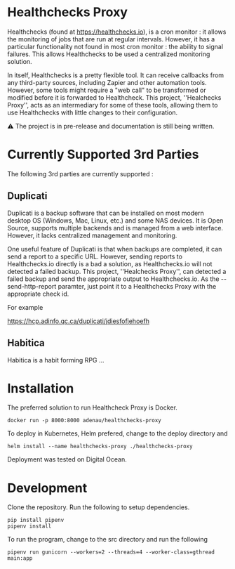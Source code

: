 # Healthchecks Proxy

Healthchecks (found at https://healthchecks.io), is a cron monitor : it allows the monitoring of jobs that are run at regular intervals. However, it has a particular functionality not found in most cron monitor : the ability to signal failures. This allows Healthchecks to be used a centralized monitoring solution.

In itself, Healthchecks is a pretty flexible tool. It can receive callbacks from any third-party sources, including Zapier and other automation tools. However, some tools might require a "web call" to be transformed or modified before it is forwarded to Healthcheck. This project, ''Healchecks Proxy'', acts as an intermediary for some of these tools, allowing them to use Healthchecks with little changes to their configuration.

:warning: The project is in pre-release and documentation is still being written. 

# Currently Supported 3rd Parties

The following 3rd parties are currently supported :

## Duplicati

Duplicati is a backup software that can be installed on most modern desktop OS (Windows, Mac, Linux, etc.) and some NAS devices. It is Open Source, supports multiple backends and is managed from a web interface. However, it lacks centralized management and monitoring.

One useful feature of Duplicati is that when backups are completed, it can send a report to a specific URL. However, sending reports to Healthchecks.io directly is a bad a solution, as Healthchecks.io will not detected a failed backup. This project, ''Healchecks Proxy'', can detected a failed backup and send the appropriate output to Healthchecks.io. As the --send-http-report paramter, just point it to a Healthchecks Proxy with the appropriate check id.

For example

https://hcp.adinfo.qc.ca/duplicati/jdiesfofjehoefh

## Habitica

Habitica is a habit forming RPG ...


# Installation

The preferred solution to run Healthcheck Proxy is Docker.

    docker run -p 8000:8000 adenau/healthchecks-proxy

To deploy in Kubernetes, Helm prefered, change to the deploy directory and 

    helm install --name healthchecks-proxy ./healthchecks-proxy

Deployment was tested on Digital Ocean.

# Development

Clone the repository. Run the following to setup dependencies.

    pip install pipenv
    pipenv install

To run the program, change to the src directory and run the following

    pipenv run gunicorn --workers=2 --threads=4 --worker-class=gthread main:app
